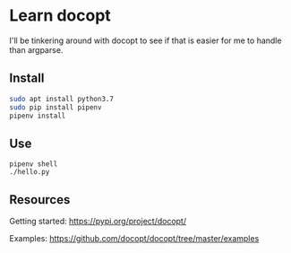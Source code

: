 # Learn docopt

I'll be tinkering around with docopt to see if that is easier for me to handle
than argparse.

## Install

```bash
sudo apt install python3.7
sudo pip install pipenv
pipenv install
```

## Use

```
pipenv shell
./hello.py
```

## Resources

Getting started: https://pypi.org/project/docopt/

Examples: https://github.com/docopt/docopt/tree/master/examples

